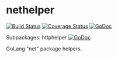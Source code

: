 # nethelper
[![Build Status](https://travis-ci.org/apaxa-io/nethelper.svg?branch=master)](https://travis-ci.org/apaxa-io/nethelper) [![Coverage Status](https://coveralls.io/repos/github/apaxa-io/nethelper/badge.svg?branch=master)](https://coveralls.io/github/apaxa-io/nethelper?branch=master) [![GoDoc](https://godoc.org/github.com/apaxa-io/nethelper?status.svg)](https://godoc.org/github.com/apaxa-io/nethelper)

Subpackages: httphelper [![GoDoc](https://godoc.org/github.com/apaxa-io/nethelper/httphelper?status.svg)](https://godoc.org/github.com/apaxa-io/nethelper/httphelper)


GoLang "net" package helpers.
